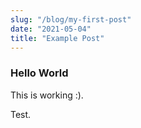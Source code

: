 ```yaml
---
slug: "/blog/my-first-post"
date: "2021-05-04"
title: "Example Post"
---
```



### Hello World

This is working :).

Test.
